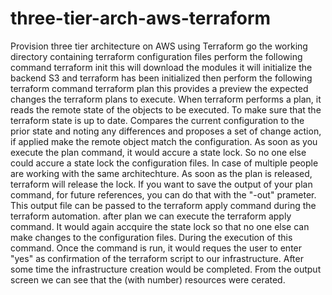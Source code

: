 # three-tier-arch-aws-terraform
Provision three tier architecture on AWS using Terraform
go the working directory containing terraform configuration files
perform the following command
terraform init
this will download the modules
it will initialize the backend S3 and terraform has been initialized
then perform the following terraform command
terraform plan
this provides a preview the expected changes the terraform plans to execute.
When terraform performs a plan, it reads the remote state of the objects to be executed. To make sure that the terraform state is up to date.
Compares the current configuration to the prior state and noting any differences and proposes a set of change action, if applied make the remote object match the configuration.
As soon as you execute the plan command, it would accure a state lock. So no one else could accure a state lock the configuration files. In case of multiple people are working with the same architechture.
As soon as the plan is released, terraform will release the lock.
If you want to save the output of your plan command, for future references, you can do that with the "-out" prameter.
This output file can be passed to the terraform apply command during the terraform automation.
after plan we can execute the terraform apply command.
It would again accquire the state lock so that no one else can make changes to the configuration files.
During the execution of this command.
Once the command is run, it would reques the user to enter "yes" as confirmation of the terraform script to our infrastructure.
After some time the infrastructure creation would be completed.
From the output screen we can see that the (with number) resources were cerated.
